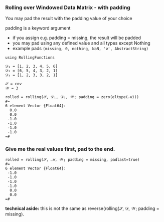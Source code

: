 ### Rolling over Windowed Data Matrix - with padding

You may pad the result with the padding value of your choice

padding is a keyword argument
- if you assign e.g. padding = missing, the result will be padded
- you may pad using any defined value and all types except Nothing
- example pads `(missing, 0, nothing, NaN, '∅', AbstractString)`

```
using RollingFunctions

𝒟₁ = [1, 2, 3, 4, 5, 6]
𝒟₂ = [6, 5, 4, 3, 2, 1]
𝒟₃ = [1, 2, 3, 3, 2, 1]

𝒮 = cov
𝒲 = 3

rolled = rolling(𝒮, 𝒟₁, 𝒟₂, 𝒲; padding = zero(eltype(ℳ)))
#=
6 element Vector {Float64}:
  0.0
  0.0
 -1.0
 -1.0
 -1.0
 -1.0
=#
```

### Give me the real values first, pad to the end.
```
rolled = rolling(𝒮, ℳ, 𝒲; padding = missing, padlast=true)
#=
6 element Vector {Float64}:
 -1.0
 -1.0
 -1.0
 -1.0
  0.0
  0.0
=#
```
**technical aside:** this is not the same as reverse(rolling(𝒮, 𝒟, 𝒲; padding = missing).



